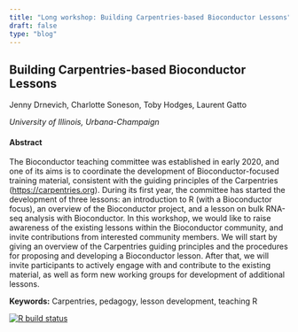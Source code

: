 ```yaml
---
title: "Long workshop: Building Carpentries-based Bioconductor Lessons"
draft: false
type: "blog"
---
```


## Building Carpentries-based Bioconductor Lessons

Jenny Drnevich, Charlotte Soneson, Toby Hodges, Laurent Gatto

_University of Illinois, Urbana-Champaign_

#### Abstract

The Bioconductor teaching committee was established in early 2020, and one of its aims is to coordinate the development of Bioconductor-focused training material, consistent with the guiding principles of the Carpentries (https://carpentries.org). During its first year, the committee has started the development of three lessons: an introduction to R (with a Bioconductor focus), an overview of the Bioconductor project, and a lesson on bulk RNA-seq analysis with Bioconductor. In this workshop, we would like to raise awareness of the existing lessons within the Bioconductor community, and invite contributions from interested community members. We will start by giving an overview of the Carpentries guiding principles and the procedures for proposing and developing a Bioconductor lesson. After that, we will invite participants to actively engage with and contribute to the existing material, as well as form new working groups for development of additional lessons.

**Keywords:** Carpentries, pedagogy, lesson development, teaching R

[![R build status](https://github.com/jdrnevich/BuildACarpentriesWorkshop/workflows/.github/workflows/basic_checks.yaml/badge.svg)](https://github.com/jdrnevich/BuildACarpentriesWorkshop/actions)
